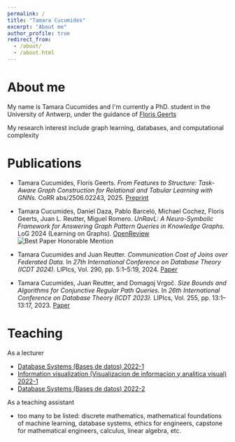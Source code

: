 ```yaml
---
permalink: /
title: "Tamara Cucumides"
excerpt: "About me"
author_profile: true
redirect_from: 
  - /about/
  - /about.html
---
```



About me
======
My name is Tamara Cucumides and I'm currently a PhD. student in the University of Antwerp, under the guidance of [Floris Geerts](https://fgeerts.github.io/)

My research interest include graph learning, databases, and computational complexity


Publications
======
* Tamara Cucumides, Floris Geerts. *From Features to Structure: Task-Aware Graph Construction for Relational and Tabular Learning with GNNs.* CoRR abs/2506.02243, 2025. [Preprint](https://arxiv.org/abs/2506.02243)

* Tamara Cucumides, Daniel Daza, Pablo Barceló, Michael Cochez, Floris Geerts, Juan L. Reutter, Miguel Romero. *UnRavL: A Neuro-Symbolic Framework for Answering Graph Pattern Queries in Knowledge Graphs.* LoG 2024 (Learning on Graphs). [OpenReview](https://openreview.net/forum?id=mLwtkzMobz) ![Best Paper Honorable Mention](https://img.shields.io/badge/Best%20Paper-Honorable%20Mention-%23ff69b4)

* Tamara Cucumides and Juan Reutter. *Communication Cost of Joins over Federated Data.* In *27th International Conference on Database Theory (ICDT 2024).* LIPIcs, Vol. 290, pp. 5:1–5:19, 2024. [Paper](https://drops.dagstuhl.de/entities/document/10.4230/LIPIcs.ICDT.2024.5)

* Tamara Cucumides, Juan Reutter, and Domagoj Vrgoč. *Size Bounds and Algorithms for Conjunctive Regular Path Queries.* In *26th International Conference on Database Theory (ICDT 2023).* LIPIcs, Vol. 255, pp. 13:1–13:17, 2023. [Paper](https://drops.dagstuhl.de/entities/document/10.4230/LIPIcs.ICDT.2023.13)


Teaching
======

As a lecturer
* [Database Systems (Bases de datos) 2022-1](https://github.com/IIC2413/Syllabus-2022-1)
* [Information visualization (Visualizacion de informacion y analitica visual) 2022-1](https://github.com/TamaraCucumides/InfoVisCourse)
* [Database Systems (Bases de datos) 2022-2](https://github.com/IIC2413/Syllabus-2022-1)

As a teaching assistant
* too many to be listed: discrete mathematics, mathematical foundations of machine learning, database systems, ethics for engineers, capstone for mathematical engineers, calculus, linear algebra, etc.


